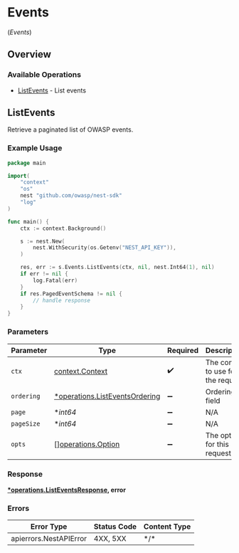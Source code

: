 # Events
(*Events*)

## Overview

### Available Operations

* [ListEvents](#listevents) - List events

## ListEvents

Retrieve a paginated list of OWASP events.

### Example Usage

<!-- UsageSnippet language="go" operationID="list_events" method="get" path="/api/v0/events/" -->
```go
package main

import(
	"context"
	"os"
	nest "github.com/owasp/nest-sdk"
	"log"
)

func main() {
    ctx := context.Background()

    s := nest.New(
        nest.WithSecurity(os.Getenv("NEST_API_KEY")),
    )

    res, err := s.Events.ListEvents(ctx, nil, nest.Int64(1), nil)
    if err != nil {
        log.Fatal(err)
    }
    if res.PagedEventSchema != nil {
        // handle response
    }
}
```

### Parameters

| Parameter                                                                       | Type                                                                            | Required                                                                        | Description                                                                     |
| ------------------------------------------------------------------------------- | ------------------------------------------------------------------------------- | ------------------------------------------------------------------------------- | ------------------------------------------------------------------------------- |
| `ctx`                                                                           | [context.Context](https://pkg.go.dev/context#Context)                           | :heavy_check_mark:                                                              | The context to use for the request.                                             |
| `ordering`                                                                      | [*operations.ListEventsOrdering](../../models/operations/listeventsordering.md) | :heavy_minus_sign:                                                              | Ordering field                                                                  |
| `page`                                                                          | **int64*                                                                        | :heavy_minus_sign:                                                              | N/A                                                                             |
| `pageSize`                                                                      | **int64*                                                                        | :heavy_minus_sign:                                                              | N/A                                                                             |
| `opts`                                                                          | [][operations.Option](../../models/operations/option.md)                        | :heavy_minus_sign:                                                              | The options for this request.                                                   |

### Response

**[*operations.ListEventsResponse](../../models/operations/listeventsresponse.md), error**

### Errors

| Error Type             | Status Code            | Content Type           |
| ---------------------- | ---------------------- | ---------------------- |
| apierrors.NestAPIError | 4XX, 5XX               | \*/\*                  |